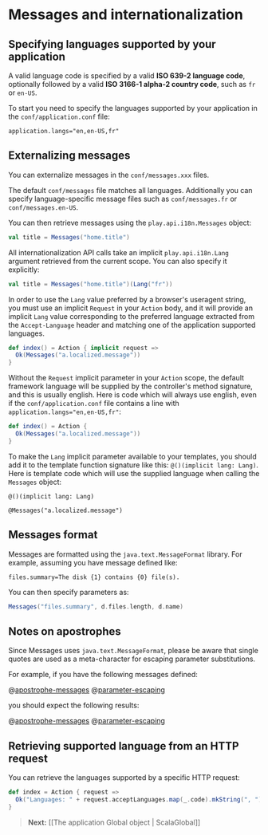 <!--- Copyright (C) 2009-2013 Typesafe Inc. <http://www.typesafe.com> -->
# Messages and internationalization

## Specifying languages supported by your application

A valid language code is specified by a valid **ISO 639-2 language code**, optionally followed by a valid **ISO 3166-1 alpha-2 country code**, such as `fr` or `en-US`.

To start you need to specify the languages supported by your application in the `conf/application.conf` file:

```
application.langs="en,en-US,fr"
```

## Externalizing messages

You can externalize messages in the `conf/messages.xxx` files.

The default `conf/messages` file matches all languages. Additionally you can specify language-specific message files such as `conf/messages.fr` or `conf/messages.en-US`.

You can then retrieve messages using the `play.api.i18n.Messages` object:

```scala
val title = Messages("home.title")
```

All internationalization API calls take an implicit `play.api.i18n.Lang` argument retrieved from the current scope. You can also specify it explicitly:

```scala
val title = Messages("home.title")(Lang("fr"))
```

In order to use the `Lang` value preferred by a browser's useragent string, you must use an implicit `Request` in your `Action` body, and it will provide an implicit `Lang` value corresponding to the preferred language extracted from the `Accept-Language` header and matching one of the application supported languages. 

```scala
def index() = Action { implicit request =>
  Ok(Messages("a.localized.message"))
}
```

Without the `Request` implicit parameter in your `Action` scope, the default framework language will be supplied by the controller's method signature, and this is usually english. Here is code which will always use english, even if the `conf/application.conf` file contains a line with `application.langs="en,en-US,fr"`: 
```scala
def index() = Action {
  Ok(Messages("a.localized.message"))
}
```

To make the `Lang` implicit parameter available to your templates, you should add it to the template function signature like this: `@()(implicit lang: Lang)`. Here is template code which will use the supplied language when calling the `Messages` object: 

```
@()(implicit lang: Lang)

@Messages("a.localized.message")
```

## Messages format

Messages are formatted using the `java.text.MessageFormat` library. For example, assuming you have message defined like:

```
files.summary=The disk {1} contains {0} file(s).
```

You can then specify parameters as:

```scala
Messages("files.summary", d.files.length, d.name)
```

## Notes on apostrophes

Since Messages uses `java.text.MessageFormat`, please be aware that single quotes are used as a meta-character for escaping parameter substitutions.

For example, if you have the following messages defined:

@[apostrophe-messages](code/scalaguide/i18n/messages)
@[parameter-escaping](code/scalaguide/i18n/messages)

you should expect the following results:

@[apostrophe-messages](code/ScalaI18N.scala)
@[parameter-escaping](code/ScalaI18N.scala)

## Retrieving supported language from an HTTP request

You can retrieve the languages supported by a specific HTTP request:

```scala
def index = Action { request =>
  Ok("Languages: " + request.acceptLanguages.map(_.code).mkString(", "))
}
```

> **Next:** [[The application Global object | ScalaGlobal]]
